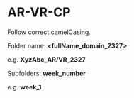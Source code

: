 # AR-VR-CP

Follow correct camelCasing.

Folder name: **<fullName_domain_2327>**

e.g. **XyzAbc_AR/VR_2327**

Subfolders: **week_number**

e.g. **week_1** 
